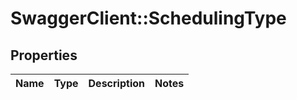 # SwaggerClient::SchedulingType

## Properties
Name | Type | Description | Notes
------------ | ------------- | ------------- | -------------


